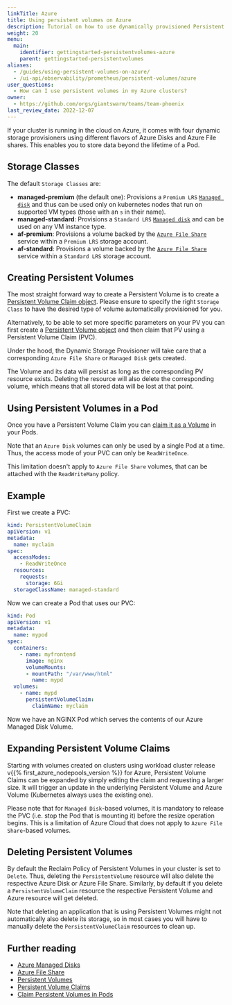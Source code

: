 ```yaml
---
linkTitle: Azure
title: Using persistent volumes on Azure
description: Tutorial on how to use dynamically provisioned Persistent Volumes on a cluster running on Azure Cloud.
weight: 20
menu:
  main:
    identifier: gettingstarted-persistentvolumes-azure
    parent: gettingstarted-persistentvolumes
aliases:
  - /guides/using-persistent-volumes-on-azure/
  - /ui-api/observability/prometheus/persistent-volumes/azure
user_questions:
  - How can I use persistent volumes in my Azure clusters?
owner:
  - https://github.com/orgs/giantswarm/teams/team-phoenix
last_review_date: 2022-12-07
---
```


If your cluster is running in the cloud on Azure, it comes with four dynamic storage provisioners using different flavors of Azure Disks and Azure File shares. This enables you to store data beyond the lifetime of a Pod.

## Storage Classes

The default `Storage Classes` are:

- **managed-premium** (the default one): Provisions a `Premium LRS` [`Managed disk`](https://docs.microsoft.com/en-us/azure/virtual-machines/managed-disks-overview) and thus can be used only on kubernetes nodes that run on supported VM types (those with an `s` in their name).
- **managed-standard**: Provisions a `Standard LRS` [`Managed disk`](https://docs.microsoft.com/en-us/azure/virtual-machines/managed-disks-overview) and can be used on any VM instance type.
- **af-premium**: Provisions a volume backed by the [`Azure File Share`](https://azure.microsoft.com/en-us/services/storage/files/) service within a `Premium LRS` storage account.
- **af-standard**: Provisions a volume backed by the [`Azure File Share`](https://azure.microsoft.com/en-us/services/storage/files/) service within a `Standard LRS` storage account.

## Creating Persistent Volumes

The most straight forward way to create a Persistent Volume is to create a [Persistent Volume Claim object](https://kubernetes.io/docs/concepts/storage/persistent-volumes/#persistentvolumeclaims).
Please ensure to specify the right `Storage Class` to have the desired type of volume automatically provisioned for you.

Alternatively, to be able to set more specific parameters on your PV you can first create a [Persistent Volume object](https://kubernetes.io/docs/concepts/storage/persistent-volumes/#persistent-volumes) and then claim that PV using a Persistent Volume Claim (PVC).

Under the hood, the Dynamic Storage Provisioner will take care that a corresponding `Azure File Share` or `Managed Disk` gets created.

The Volume and its data will persist as long as the corresponding PV resource exists. Deleting the resource will also delete the corresponding volume, which means that all stored data will be lost at that point.

## Using Persistent Volumes in a Pod

Once you have a Persistent Volume Claim you can [claim it as a Volume](https://kubernetes.io/docs/concepts/storage/persistent-volumes/#claims-as-volumes) in your Pods.

Note that an `Azure Disk` volumes can only be used by a single Pod at a time. Thus, the access mode of your PVC can only be `ReadWriteOnce`.

This limitation doesn't apply to `Azure File Share` volumes, that can be attached with the `ReadWriteMany` policy.

## Example

First we create a PVC:

```yaml
kind: PersistentVolumeClaim
apiVersion: v1
metadata:
  name: myclaim
spec:
  accessModes:
    - ReadWriteOnce
  resources:
    requests:
      storage: 6Gi
  storageClassName: managed-standard
```

Now we can create a Pod that uses our PVC:

```yaml
kind: Pod
apiVersion: v1
metadata:
  name: mypod
spec:
  containers:
    - name: myfrontend
      image: nginx
      volumeMounts:
      - mountPath: "/var/www/html"
        name: mypd
  volumes:
    - name: mypd
      persistentVolumeClaim:
        claimName: myclaim
```

Now we have an NGINX Pod which serves the contents of our Azure Managed Disk Volume.

## Expanding Persistent Volume Claims

Starting with volumes created on clusters using workload cluster release v{{% first_azure_nodepools_version %}} for Azure, Persistent Volume Claims can be expanded by simply editing the claim and requesting a larger size.
It will trigger an update in the underlying Persistent Volume and Azure Volume (Kubernetes always uses the existing one).

Please note that for `Managed Disk`-based volumes, it is mandatory to release the PVC (i.e. stop the Pod that is mounting it) before the resize operation begins.
This is a limitation of Azure Cloud that does not apply to `Azure File Share`-based volumes.

## Deleting Persistent Volumes

By default the Reclaim Policy of Persistent Volumes in your cluster is set to `Delete`. Thus, deleting the `PersistentVolume` resource will also delete the respective Azure Disk or Azure File Share.
Similarly, by default if you delete a `PersistentVolumeClaim` resource the respective Persistent Volume and Azure resource will get deleted.

Note that deleting an application that is using Persistent Volumes might not automatically also delete its storage, so in most cases you will have to manually delete the `PersistentVolumeClaim` resources to clean up.

## Further reading

- [Azure Managed Disks](https://docs.microsoft.com/en-us/azure/virtual-machines/managed-disks-overview)
- [Azure File Share](https://azure.microsoft.com/en-us/services/storage/files/)
- [Persistent Volumes](https://kubernetes.io/docs/concepts/storage/persistent-volumes/#persistent-volumes)
- [Persistent Volume Claims](https://kubernetes.io/docs/concepts/storage/persistent-volumes/#persistentvolumeclaims)
- [Claim Persistent Volumes in Pods](https://kubernetes.io/docs/concepts/storage/persistent-volumes/#claims-as-volumes)
